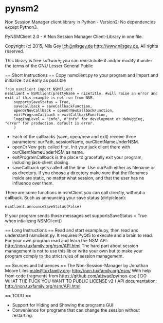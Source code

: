 # pynsm2
Non Session Manager client library in Python - Version2: No dependencies except Python3.

PyNSMClient 2.0 -  A Non Session Manager Client-Library in one file.

Copyright (c) 2015, Nils Gey <ich@nilsgey.de> http://www.nilsgey.de, All rights reserved.

This library is free software; you can redistribute it and/or modify it under the terms of the GNU Lesser General Public

== Short Instructions ==
Copy nsmclient.py to your program and import and initialize it as early as possible

    from nsmclient import NSMClient
    nsmClient = NSMClient(prettyName = niceTitle, #will raise an error and exit if this example is not run from NSM.
        supportsSaveStatus = True,
        saveCallback = saveCallbackFunction,
        openOrNewCallback = openOrNewCallbackFunction,
        exitProgramCallback = exitCallbackFunction,
        loggingLevel = "info", #"info" for development or debugging, "error" for production. default is error.
        )

* Each of the callbacks (save, open/new and exit) receive three parameters: ourPath, sessionName, ourClientNameUnderNSM.
* openOrNew gets called first. Init your jack client there with ourClientNameUnderNSM as name.
* exitProgramCallback is the place to gracefully exit your program, including jack-client closing.
* saveCallback gets called all the time. Use ourPath either as filename or as directory. If you choose a directory make sure that the filenames inside are static, no matter what session, and that the user has no influence over them.

There are some functions in nsmClient you can call directly, without a callback. Such as announcing your save status (dirty/clean):

    nsmClient.announceSaveStatus(False)

If your program sends those messages set supportsSaveStatus = True when intializing NSMClient()

== Long Instructions ==
Read and start example.py, then read and understand nsmclient.py. It requires PyQt5 to execute and a brain to read.
For your own program read and learn the NSM API: http://non.tuxfamily.org/nsm/API.html
The hard part about session management is not to use this lib or write your own but to make your program comply to the strict rules of session management.

== Sources and Influences ==
The Non-Session-Manager by Jonathan Moore Liles <male@tuxfamily.org>: http://non.tuxfamily.org/nsm/
With help from code fragments from https://github.com/attwad/python-osc ( DO WHAT THE FUCK YOU WANT TO PUBLIC LICENSE v2 )
API documentation: http://non.tuxfamily.org/nsm/API.html

== TODO ==
* Support for Hiding and Showing the programs GUI
* Convenience for programs that can change the session without restarting.
